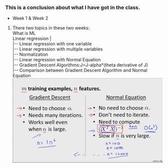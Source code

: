 ### This is a conclusion about what I have got in the class.

* Week 1 & Week 2
1. There two topics in these two weeks:<br>
        What is ML<br>
        Linear regression |<br>
                          |-- Linear regression with one variable<br>
                          |-- Linear regression with multiple variables<br>
                          |-- Normalization<br>
                          |-- Linear regression with Normal Equation<br>
                          |-- Gradient Descent Algorithms:J=J-alpha*(theta derivative of J)<br>
                          |-- Comparison between Gradient Descent Algorithm and Normal Equation<br>
![](https://github.com/edonyM/pyexer/blob/master/ml/andrewNg/pic/comparedtwoalg.PNG)<br>

